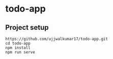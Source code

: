 # todo-app

## Project setup
```
https://github.com/ujjwalkumar17/todo-app.git
cd todo-app
npm install
npm run serve
```

